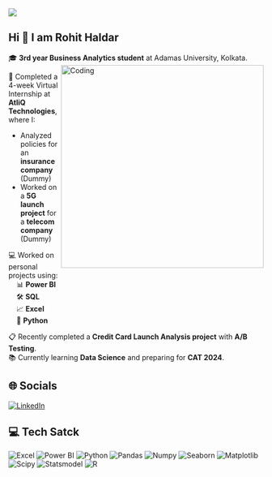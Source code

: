 <img align="center" src="https://cdn.dribbble.com/users/176039/screenshots/9022929/vesper-wevoke-tech.gif">

## Hi 👋  I am Rohit Haldar
🎓 **3rd year Business Analytics student** at Adamas University, Kolkata. 
<img align="right" alt="Coding" width="400"  src="https://cdn.dribbble.com/users/1059583/screenshots/4171367/coding-freak.gif">

💼 Completed a 4-week Virtual Internship at **AtliQ Technologies**, where I:  
* Analyzed policies for an **insurance company** (Dummy)
* Worked on a **5G launch project** for a **telecom company** (Dummy)

💻 Worked on personal projects using:                                                                       
&nbsp;&nbsp;&nbsp;&nbsp;📊 **Power BI**  
&nbsp;&nbsp;&nbsp;&nbsp;🛠️ **SQL**  
&nbsp;&nbsp;&nbsp;&nbsp;📈 **Excel**  
&nbsp;&nbsp;&nbsp;&nbsp;🐍 **Python**  

📋 Recently completed a **Credit Card Launch Analysis project** with **A/B Testing**.  
📚 Currently learning **Data Science** and preparing for **CAT 2024**.

## 🌐 Socials 
[![LinkedIn](https://img.shields.io/badge/LinkedIn-Profile-blue?style=for-the-badge&logo=linkedin)](https://www.linkedin.com/in/rohit-haldar/)

## 💻 Tech Satck 
![Excel](https://img.shields.io/badge/Microsoft_Excel-217346?style=for-the-badge&logo=microsoft-excel&logoColor=white)
![Power BI](https://img.shields.io/badge/Microsoft_PowerBI-F2C811?style=for-the-badge&logo=power-bi&logoColor=black)
![Python](https://img.shields.io/badge/Python-3776AB?style=for-the-badge&logo=python&logoColor=white)
![Pandas](https://img.shields.io/badge/Pandas-150458?style=for-the-badge&logo=pandas&logoColor=white)
![Numpy](https://img.shields.io/badge/Numpy-013243?style=for-the-badge&logo=numpy&logoColor=white)
![Seaborn](https://img.shields.io/badge/Seaborn-3776AB?style=for-the-badge&logo=python&logoColor=white)
![Matplotlib](https://img.shields.io/badge/Matplotlib-013243?style=for-the-badge&logo=python&logoColor=white)
![Scipy](https://img.shields.io/badge/Scipy-8CAAE6?style=for-the-badge&logo=scipy&logoColor=white)
![Statsmodel](https://img.shields.io/badge/Statsmodel-3776AB?style=for-the-badge&logo=python&logoColor=white)
![R](https://img.shields.io/badge/R-276DC3?style=for-the-badge&logo=r&logoColor=white)



